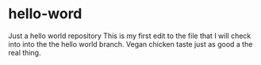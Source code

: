 # hello-word
Just a hello world repository
This is my first edit to the file that I will check into into the the hello world branch.
Vegan chicken taste just as good a the real thing.
